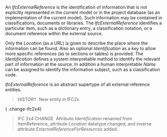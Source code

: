 ﻿An _IfcExternalReference_ is the identification of information that is not explicitly represented in the current model or in the project database (as an implementation of the current model). Such information may be contained in classifications, documents or libraries. The _IfcExternalReference_ identifies a particular item, such as a dictionary entry, a classification notation, or a document reference within the external source.

Only the _Location_ (as a URL) is given to describe the place where the information can be found. Also an optional _Identification_ as a key to allow more specific references (as to sections or tables) is provided. The _Identification_ defines a system interpretable method to identify the relevant part of information at the source. In addition a human interpretable _Name_ can be assigned to identify the information subject, such as a classification code.

_IfcExternalReference_ is an abstract supertype of all external reference entities.

> HISTORY&nbsp; New entity in IFC2x.

{ .change-ifc2x4}
> IFC 2x4 CHANGE&nbsp; Attribute _Identification_ renamed from ItemReference, attribute _Location_ datatype changed, and inverse attribute _ExternalReferenceForResources_ added.
